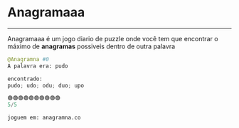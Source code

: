 # Anagramaaa
----------

Anagramaaa é um jogo diario de puzzle onde você tem que encontrar o máximo de **anagramas**
possiveis dentro de outra palavra

```py
@Anagramna #0
A palavra era: pudo

encontrado:
pudo; udo; odu; duo; upo

🟢🟢🟢🟢🟢🟢🟢🟢🟢🟢
5/5

joguem em: anagramna.co
```